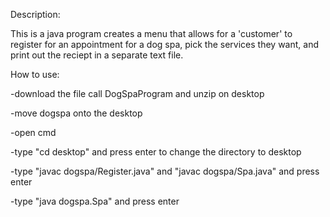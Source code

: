 Description:

This is a java program creates a menu that allows for a 'customer' to register for an appointment for a dog spa, pick the services they want, and print out the reciept in a separate text file.

How to use:

-download the file call DogSpaProgram and unzip on desktop

-move dogspa onto the desktop

-open cmd

-type "cd desktop" and press enter to change the directory to desktop

-type "javac dogspa/Register.java" and "javac dogspa/Spa.java" and press enter

-type "java dogspa.Spa" and press enter
